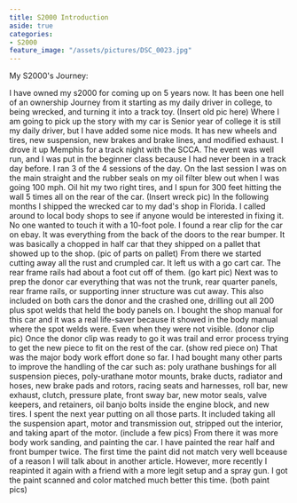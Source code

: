 ```yaml
---
title: S2000 Introduction
aside: true
categories:
- S2000
feature_image: "/assets/pictures/DSC_0023.jpg"
---
```


My S2000's Journey:
<!-- this part ^^ is how much shows in the description of the post by using a parachgraph format it autmoatically pics how much to show -->
<!-- more -->

I have owned my s2000 for coming up on 5 years now. It has been one hell of an ownership Journey from it starting
as my daily driver in college, to being wrecked, and turning it into a track toy. (Insert old pic here)
Where I am going to pick up the story with my car is Senior year of college it is still my daily driver,
but I have added some nice mods. It has new wheels and tires, new suspension, new brakes and brake lines, and
modified exhaust. I drove it up Memphis for a track night with the SCCA. The event was well run, and
I was put in the beginner class because I had never been in a track day before. I ran 3 of the 4 sessions of the day.
On the last session I was on the main straight and the rubber seals on my oil filter blew out when I was going 100 mph. 
Oil hit my two right tires, and I spun for 300 feet hitting the wall 5 times all on the rear of the car. (Insert wreck pic)
In the following months I shipped the wrecked car to my dad's shop in Florida. I called around to local body shops to see
if anyone would be interested in fixing it. No one wanted to touch it with a 10-foot pole. I found a rear clip for the car
on ebay. It was everything from the back of the doors to the rear bumper. It was basically a chopped in half car that they
shipped on a pallet that showed up to the shop. (pic of parts on pallet) From there we started cutting away all the rust
and crumpled car. It left us with a go cart car. The rear frame rails had about a foot cut off of them. (go kart pic)
Next was to prep the donor car everything that was not the trunk, rear quarter panels, rear frame rails, or supporting 
inner structure was cut away. This also included on both cars the donor and the crashed one, drilling out all 200 plus spot 
welds that held the body panels on. I bought the shop manual for this car and it was a real life-saver because it showed
in the body manual where the spot welds were. Even when they were not visible. (donor clip pic) Once the donor clip was 
ready to go it was trail and error process trying to get the new piece to fit on the rest of the car. (show red piece on)
That was the major body work effort done so far. I had bought many other parts to improve the handling of the car such as:
poly urathane bushings for all suspension pieces, poly-urathane motor mounts, brake ducts, radiator and hoses, new brake pads and rotors, racing
seats and harnesses, roll bar, new exhaust, clutch, pressure plate, front sway bar, new motor seals, valve keepers, and retainers,
oil banjo bolts inside the engine block, and new tires. I spent the next year putting on all those parts. It included taking 
all the suspension apart, motor and transmission out, stripped out the interior, and taking apart of the motor. (include a few pics)
From there it was more body work sanding, and painting the car. I have painted the rear half and front bumper twice. The first
time the paint did not match very well bceause of a reason I will talk about in another article. However, more recently I
reapinted it again with a friend with a more legit setup and a spray gun. I got the paint scanned and color matched much better 
this time. (both paint pics)

